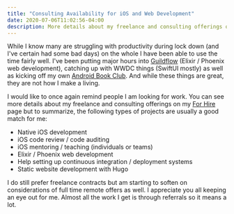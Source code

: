 ```yaml
---
title: "Consulting Availability for iOS and Web Development"
date: 2020-07-06T11:02:56-04:00
description: More details about my freelance and consulting offerings on my For Hire page.
---
```


While I know many are struggling with productivity during lock down (and I've certain had some bad days) on the whole I have been able to use the time fairly well. I've been putting major hours into [Guildflow](/projects/guildflow/) (Elixir / Phoenix web development), catching up with WWDC things (SwiftUI mostly) as well as kicking off my own [Android Book Club](/posts/2020/6/an-android-book-club-for-ios-developers/). And while these things are great, they are not how I make a living.

I would like to once again remind people I am looking for work. You can see more details about my freelance and consulting offerings on my [For Hire](/for-hire/) page but to summarize, the following types of projects are usually a good match for me:

* Native iOS development
* iOS code review / code auditing
* iOS mentoring / teaching (individuals or teams)
* Elixir / Phoenix web development
* Help setting up continuous integration / deployment systems
* Static website development with Hugo

I do still prefer freelance contracts but am starting to soften on considerations of full time remote offers as well. I appreciate you all keeping an eye out for me. Almost all the work I get is through referrals so it means a lot.
